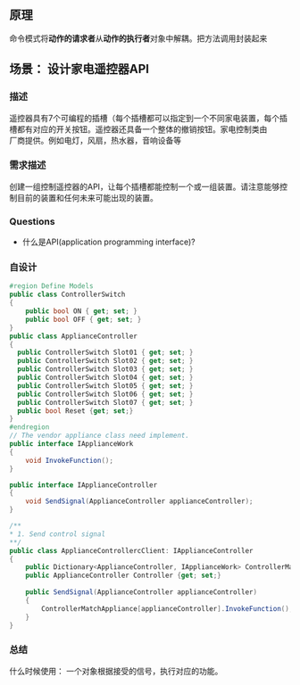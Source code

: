 ## 原理
命令模式将**动作的请求者**从**动作的执行者**对象中解耦。把方法调用封装起来

## 场景： 设计家电遥控器API
### 描述
遥控器具有7个可编程的插槽（每个插槽都可以指定到一个不同家电装置，每个插槽都有对应的开关按钮。遥控器还具备一个整体的撤销按钮。家电控制类由  
厂商提供。例如电灯，风扇，热水器，音响设备等

### 需求描述
创建一组控制遥控器的API，让每个插槽都能控制一个或一组装置。请注意能够控制目前的装置和任何未来可能出现的装置。

### Questions
+ 什么是API(application programming interface)?

### 自设计
```csharp
#region Define Models
public class ControllerSwitch
{
    public bool ON { get; set; }
    public bool OFF { get; set; }
}
public class ApplianceController
{
  public ControllerSwitch Slot01 { get; set; }
  public ControllerSwitch Slot02 { get; set; }
  public ControllerSwitch Slot03 { get; set; }
  public ControllerSwitch Slot04 { get; set; }
  public ControllerSwitch Slot05 { get; set; }
  public ControllerSwitch Slot06 { get; set; }
  public ControllerSwitch Slot07 { get; set; }
  public bool Reset {get; set;}
}
#endregion
// The vendor appliance class need implement.
public interface IApplianceWork
{
    void InvokeFunction();
}

public interface IApplianceController
{
    void SendSignal(ApplianceController applianceController);
}

/**
* 1. Send control signal 
**/
public class ApplianceControllercClient: IApplianceController
{
    public Dictionary<ApplianceController, IApplianceWork> ControllerMatchAppliance { get; set;}
    public ApplianceController Controller {get; set;}
    
    public SendSignal(ApplianceController applianceController)
    {
        ControllerMatchAppliance[applianceController].InvokeFunction();
    }
}
```
### 总结
什么时候使用： 一个对象根据接受的信号，执行对应的功能。
